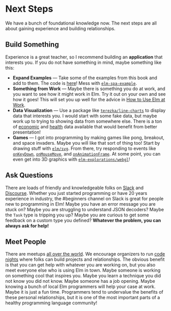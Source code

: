 # Next Steps

We have a bunch of foundational knowledge now. The next steps are all about gaining experience and building relationships.

## Build Something

Experience is a great teacher, so I recommend building an **application** that interests you. If you do not have something in mind, maybe something like this:

- **Expand Examples** &mdash; Take some of the examples from this book and add to them. The code is [here](https://github.com/evancz/elm-architecture-tutorial/)! Mess with [`elm-spa-example`](https://github.com/rtfeldman/elm-spa-example).
- **Something from Work** &mdash; Maybe there is something you do at work, and you want to see how it might work in Elm. Try it out on your own and see how it goes! This will set you up well for the advice in [How to Use Elm at Work](https://elm-lang.org/blog/how-to-use-elm-at-work).
- **Data Visualization** &mdash; Use a package like [`terezka/line-charts`](https://terezka.github.io/line-charts/) to display data that interests you. I would start with some fake data, but maybe work up to trying to showing data from somewhere else. There is a ton of [economic](https://data.bls.gov/timeseries/LNS11300000) and [health](https://wonder.cdc.gov/) data available that would benefit from better presentation!
- **Games** &mdash; I got into programming by making games like pong, breakout, and space invaders. Maybe you will like that sort of thing too! Start by drawing stuff with [`elm/svg`](https://package.elm-lang.org/packages/elm/svg/latest). From there, try responding to events like [`onKeyDown`](https://package.elm-lang.org/packages/elm/browser/latest/Browser-Events#onKeyDown), [`onMouseMove`](https://package.elm-lang.org/packages/elm/browser/latest/Browser-Events#onMouseMove), and [`onAnimationFrame`](https://package.elm-lang.org/packages/elm/browser/latest/Browser-Events#onAnimationFrame). At some point, you can even get into 3D graphics with [`elm-explorations/webgl`](https://package.elm-lang.org/packages/elm-explorations/webgl/latest/)!

## Ask Questions

There are loads of friendly and knowledgeable folks on [Slack](https://elmlang.herokuapp.com/) and [Discourse](https://discourse.elm-lang.org/). Whether you just started programming or have 20 years experience in industry, the #beginners channel on Slack is great for people new to programming in Elm! Maybe you have an error message you are stuck on? Maybe you are struggling to understand JSON decoders? Maybe the `Task` type is tripping you up? Maybe you are curious to get some feedback on a custom type you defined? **Whatever the problem, you can always ask for help!**

## Meet People

There are meetups [all over the world](https://www.meetup.com/topics/elm-programming/all/). We encourage organizers to run [code nights](https://blog.noredink.com/post/142283641812/designing-meetups-to-build-better-communities) where folks can build projects and relationships. The obvious benefit is that you can get help with whatever you are working on, but you also meet everyone else who is using Elm in town. Maybe someone is working on something cool that inspires you. Maybe you learn a technique you did not know you did not know. Maybe someone has a job opening. Maybe knowing a bunch of local Elm programmers will help your case at work. Maybe it is just a fun time. Programmers tend to undervalue the benefits of these personal relationships, but it is one of the most important parts of a healthy programming language community!
